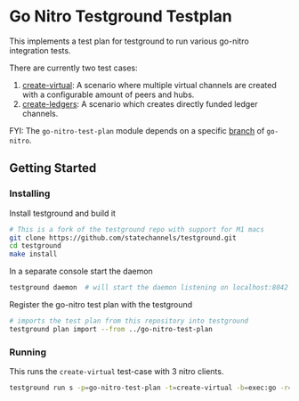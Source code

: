 # Go Nitro Testground Testplan
This implements a test plan for testground to run various go-nitro integration tests.

There are currently two test cases:
1. [create-virtual](./create-virtual.go): A scenario where multiple virtual channels are created with a configurable amount of peers and hubs.
2. [create-ledgers](./create-ledger.go): A scenario which creates directly funded ledger channels.

FYI: The `go-nitro-test-plan` module depends on a specific [branch](https://github.com/statechannels/go-nitro/tree/broadcast-tx) of `go-nitro`.


## Getting Started
### Installing
Install testground and build it
```sh
# This is a fork of the testground repo with support for M1 macs
git clone https://github.com/statechannels/testground.git
cd testground
make install

```

In a separate console start the daemon
```sh
testground daemon  # will start the daemon listening on localhost:8042 by default.
```

Register the go-nitro test plan with the testground
```sh
# imports the test plan from this repository into testground
testground plan import --from ../go-nitro-test-plan
```

### Running
This runs the `create-virtual` test-case with 3 nitro clients.
```sh
testground run s -p=go-nitro-test-plan -t=create-virtual -b=exec:go -r=local:exec -i 3
```
